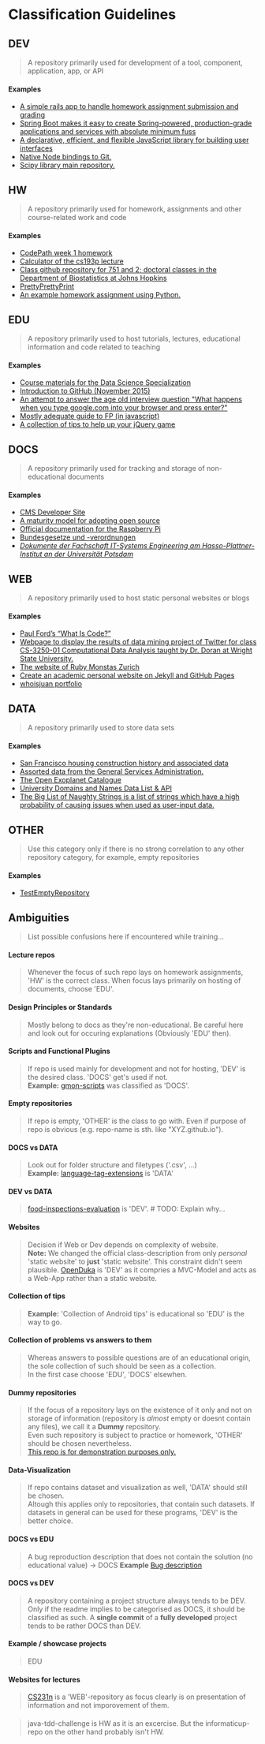 # Classification Guidelines


## DEV
> A repository primarily used for development of a tool, component, application, app, or API

#### Examples
* [A simple rails app to handle homework assignment submission and grading](https://github.com/briantemple/homeworkr)
* [Spring Boot makes it easy to create Spring-powered, production-grade applications and services with absolute minimum fuss](https://github.com/spring-projects/spring-boot)
* [A declarative, efficient, and flexible JavaScript library for building user interfaces](https://github.com/facebook/react)
* [Native Node bindings to Git.](https://github.com/nodegit/nodegit)
* [Scipy library main repository.](https://github.com/scipy/scipy)


## HW
> A repository primarily used for homework, assignments and other course-related work and code

#### Examples
* [CodePath week 1 homework](https://github.com/spez/RottenTomatoes)
* [Calculator of the cs193p lecture](https://github.com/m2mtech/calculator-2015)
* [Class github repository for 751 and 2; doctoral classes in the Department of Biostatistics at Johns Hopkins ](https://github.com/bcaffo/751and2)
* [PrettyPrettyPrint](https://github.com/HPI-SWA-Teaching/SWT16-Project-08)
* [An example homework assignment using Python.](https://github.com/uwhpsc-2016/example-python-homework)


## EDU
> A repository primarily used to host tutorials, lectures, educational information and code related to teaching

#### Examples
* [ Course materials for the Data Science Specialization](https://github.com/DataScienceSpecialization/courses)
* [Introduction to GitHub (November 2015)](https://github.com/githubteacher/intro-november-2015)
* [An attempt to answer the age old interview question "What happens when you type google.com into your browser and press enter?"](https://github.com/alex/what-happens-when)
* [Mostly adequate guide to FP (in javascript)](https://github.com/MostlyAdequate/mostly-adequate-guide)
* [A collection of tips to help up your jQuery game](https://github.com/AllThingsSmitty/jquery-tips-everyone-should-know)


## DOCS
> A repository primarily used for tracking and storage of non-educational documents

#### Examples
* [CMS Developer Site](https://github.com/CMSgov/HealthCare.gov-Styleguide)
* [A maturity model for adopting open source](https://github.com/github/maturity-model)
* [Official documentation for the Raspberry Pi](https://github.com/raspberrypi/documentation)
* [Bundesgesetze und -verordnungen](https://github.com/bundestag/gesetze)
* [_Dokumente der Fachschaft IT-Systems Engineering am Hasso-Plattner-Institut an der Universität Potsdam_](https://github.com/fsr-itse/docs)

## WEB
> A repository primarily used to host static personal websites or blogs

#### Examples
* [Paul Ford’s “What Is Code?”](https://github.com/BloombergMedia/whatiscode)
* [Webpage to display the results of data mining project of Twitter for class CS-3250-01 Computational Data Analysis taught by Dr. Doran at Wright State University. ](https://github.com/JaceRobinson8/jacerobinson8.github.io)
* [The website of Ruby Monstas Zurich](https://github.com/rubymonstas-zurich/rubymonstas-zurich.github.io)
* [Create an academic personal website on Jekyll and GitHub Pages](https://github.com/ianli/elbowpatched-boilerplate)
* [whoisjuan portfolio](https://github.com/whoisjuan/whoisjuan.github.io)

## DATA
> A repository primarily used to store data sets

#### Examples
* [San Francisco housing construction history and associated data ](https://github.com/ericfischer/housing-inventory)
* [Assorted data from the General Services Administration.](https://github.com/GSA/data)
* [The Open Exoplanet Catalogue](https://github.com/OpenExoplanetCatalogue/open_exoplanet_catalogue)
* [University Domains and Names Data List & API](https://github.com/Hipo/university-domains-list)
* [The Big List of Naughty Strings is a list of strings which have a high probability of causing issues when used as user-input data. ](https://github.com/minimaxir/big-list-of-naughty-strings)

## OTHER
> Use this category only if there is no strong correlation to any other repository
category, for example, empty repositories

#### Examples
* [TestEmptyRepository](https://github.com/libgit2/TestEmptyRepository)


## Ambiguities
> List possible confusions here if encountered while training...

#### Lecture repos
> Whenever the focus of such repo lays on homework assignments, 'HW' is the correct class. When focus lays primarily on hosting of documents, choose 'EDU'.

#### Design Principles or Standards
> Mostly belong to docs as they're non-educational. Be careful here and look out for occuring explanations (Obviously 'EDU' then).

#### Scripts and Functional Plugins
> If repo is used mainly for development and not for hosting, 'DEV' is the desired class. 'DOCS' get's used if not.  
> **Example:** [gmon-scripts](https://github.com/gwoo/gmon-scripts) was classified as 'DOCS'.

#### Empty repositories
> If repo is empty, 'OTHER' is the class to go with. Even if purpose of repo is obvious (e.g. repo-name is sth. like "XYZ.github.io").

#### DOCS vs DATA
> Look out for folder structure and filetypes ('.csv', ...)  
> **Example:** [language-tag-extensions](https://github.com/ppKrauss/language-tag-extensions) is 'DATA'  

#### DEV vs DATA
> [food-inspections-evaluation](https://github.com/Chicago/food-inspections-evaluation) is 'DEV'. # TODO: Explain why...

#### Websites
> Decision if Web or Dev depends on complexity of website.   
> **Note:** We changed the official class-description from only _personal_ 'static website' to **just** 'static website'. This constraint didn't seem plausible.
> [OpenDuka](https://github.com/OpenInstitute/OpenDuka) is 'DEV' as it compries a MVC-Model and acts as a Web-App rather than a static website.

#### Collection of tips
> **Example:** 'Collection of Android tips' is educational so 'EDU' is the way to go.

#### Collection of problems vs answers to them
> Whereas answers to possible questions are of an educational origin, the sole collection of such should be seen as a collection.    
> In the first case choose 'EDU', 'DOCS' elsewhen.  

#### Dummy repositories
> If the focus of a repository lays on the existence of it only and not on storage of information (repository is _almost_ empty or doesnt contain any files), we call it a **Dummy** repository.  
> Even such repository is subject to practice or homework, 'OTHER' should be chosen nevertheless.  
> [This repo is for demonstration purposes only.](https://github.com/octocat/Spoon-Knife)

#### Data-Visualization
> If repo contains dataset and visualization as well, 'DATA' should still be chosen.    
> Altough this applies only to repositories, that contain such datasets. If datasets in general can be used for these programs, 'DEV' is the better choice.  

#### DOCS vs EDU
> A bug reproduction description that does not contain the solution (no educational value) -> DOCS
> **Example** [Bug description](https://api.github.com/repos/GrahamDennis/spark-kryo-serialisation)

#### DOCS vs DEV
> A repository containing a project structure always tends to be DEV. Only if the readme implies to be categorised as DOCS, it should be classified as such.
> A **single commit** of a **fully developed** project tends to be rather DOCS than DEV.

#### Example / showcase projects
> EDU

#### Websites for lectures
> [CS231n](https://github.com/cs231n/cs231n.github.io) is a 'WEB'-repository as focus clearly is on presentation of information and not imporovement of them.

#### 
> java-tdd-challenge is HW as it is an excercise. But the informaticup-repo on the other hand probably isn't HW.

